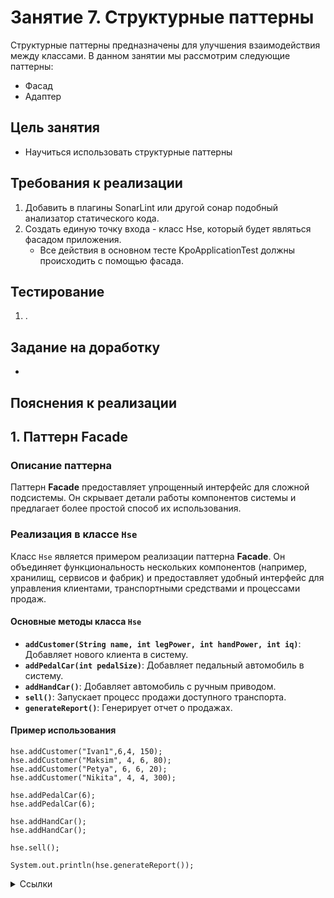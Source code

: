# Занятие 7. Структурные паттерны
Структурные паттерны предназначены для улучшения взаимодействия между классами.
В данном занятии мы рассмотрим следующие паттерны:
- Фасад
- Адаптер

## Цель занятия
- Научиться использовать структурные паттерны
## Требования к реализации
1. Добавить в плагины SonarLint или другой сонар подобный анализатор статического кода.
2. Создать единую точку входа - класс Hse, который будет являться фасадом приложения.
    - Все действия в основном тесте KpoApplicationTest должны происходить с помощью фасада.
## Тестирование
1. .
## Задание на доработку
- 
## Пояснения к реализации
## 1. Паттерн Facade

### Описание паттерна

Паттерн **Facade** предоставляет упрощенный интерфейс для сложной подсистемы. Он скрывает детали работы компонентов системы и предлагает более простой способ их использования.

### Реализация в классе `Hse`

Класс `Hse` является примером реализации паттерна **Facade**. Он объединяет функциональность нескольких компонентов (например, хранилищ, сервисов и фабрик) и предоставляет удобный интерфейс для управления клиентами, транспортными средствами и процессами продаж.

#### Основные методы класса `Hse`

- **`addCustomer(String name, int legPower, int handPower, int iq)`**: Добавляет нового клиента в систему.
- **`addPedalCar(int pedalSize)`**: Добавляет педальный автомобиль в систему.
- **`addHandCar()`**: Добавляет автомобиль с ручным приводом.
- **`sell()`**: Запускает процесс продажи доступного транспорта.
- **`generateReport()`**: Генерирует отчет о продажах.

#### Пример использования

```
hse.addCustomer("Ivan1",6,4, 150);
hse.addCustomer("Maksim", 4, 6, 80);
hse.addCustomer("Petya", 6, 6, 20);
hse.addCustomer("Nikita", 4, 4, 300);

hse.addPedalCar(6);
hse.addPedalCar(6);

hse.addHandCar();
hse.addHandCar();

hse.sell();

System.out.println(hse.generateReport());
```


<details> 
<summary>Ссылки</summary>
1. 
</details>
